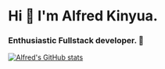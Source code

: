 # Hi 👋 I'm Alfred Kinyua.

### Enthusiastic Fullstack developer.  👯

[![Alfred's GitHub stats](https://github-readme-stats.vercel.app/api?username=anuraghazra)](https://github.com/Alfred-KInyua/github-readme-stats)


<!--
**Alfred-KInyua/Alfred-KInyua** is a ✨ _special_ ✨ repository because its `README.md` (this file) appears on your GitHub profile.

Here are some ideas to get you started:

- 🔭 I’m currently working on ...
- 🌱 I’m currently learning ...
- 👯 I’m looking to collaborate on ...
- 🤔 I’m looking for help with ...
- 💬 Ask me about ...
- 📫 How to reach me: ...
- 😄 Pronouns: ...
- ⚡ Fun fact: ...
-->
